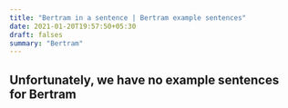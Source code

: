 ```yaml
---
title: "Bertram in a sentence | Bertram example sentences"
date: 2021-01-20T19:57:50+05:30
draft: falses
summary: "Bertram"
---
```

## Unfortunately, we have no example sentences for Bertram                 
